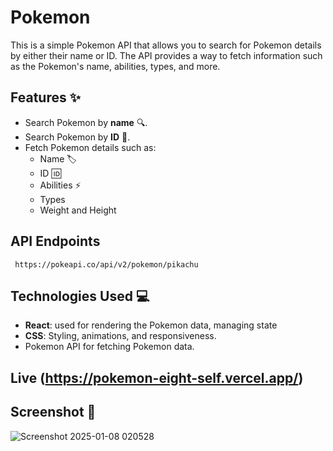 # Pokemon

This is a simple Pokemon API that allows you to search for Pokemon details by either their name or ID. The API provides a way to fetch information such as the Pokemon's name, abilities, types, and more.

## Features ✨
- Search Pokemon by **name** 🔍.
- Search Pokemon by **ID** 🔢.
- Fetch Pokemon details such as:
  - Name 🏷️
  - ID 🆔
  - Abilities ⚡
  - Types 
  - Weight  and Height

## API Endpoints
     https://pokeapi.co/api/v2/pokemon/pikachu


## Technologies Used 💻

- **React**: used  for rendering the Pokemon data, managing state
- **CSS**: Styling, animations, and responsiveness.
- Pokemon API for fetching Pokemon data.

## Live (https://pokemon-eight-self.vercel.app/)

## Screenshot 📸
![Screenshot 2025-01-08 020528](https://github.com/user-attachments/assets/ad09a0de-01c8-42b3-b5ae-4fcb88de0928)




